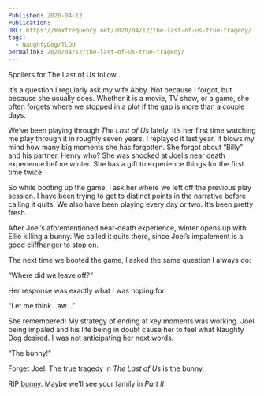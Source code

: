 ```yaml
---
Published: 2020-04-12
Publication: 
URL: https://maxfrequency.net/2020/04/12/the-last-of-us-true-tragedy/
tags:
  - NaughtyDog/TLOU
permalink: 2020/04/12/the-last-of-us-true-tragedy/
---
```

Spoilers for The Last of Us follow…

It’s a question I regularly ask my wife Abby. Not because I forgot, but because she usually does. Whether it is a movie, TV show, or a game, she often forgets where we stopped in a plot if the gap is more than a couple days.

We’ve been playing through *The Last of Us* lately. It’s her first time watching me play through it in roughly seven years. I replayed it last year. It blows my mind how many big moments she has forgotten. She forgot about “Billy” and his partner. Henry who? She was shocked at Joel’s near death experience before winter. She has a gift to experience things for the first time twice.

So while booting up the game, I ask her where we left off the previous play session. I have been trying to get to distinct points in the narrative before calling it quits. We also have been playing every day or two. It’s been pretty fresh.

After Joel’s aforementioned near-death experience, winter opens up with Ellie killing a bunny. We called it quits there, since Joel’s impalement is a good cliffhanger to stop on.

The next time we booted the game, I asked the same question I always do:

“Where did we leave off?”

Her response was exactly what I was hoping for.

“Let me think…aw…”

She remembered! My strategy of ending at key moments was working. Joel being impaled and his life being in doubt cause her to feel what Naughty Dog desired. I was not anticipating her next words.

“The bunny!”

Forget Joel. The true tragedy in *The Last of Us* is the bunny.

RIP [bunny](https://twitter.com/Grosstastic/status/1249368427136831488). Maybe we’ll see your family in *Part II*.